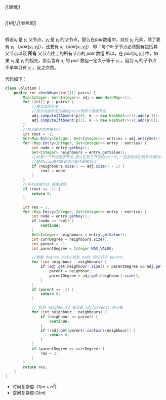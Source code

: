 ###### [[困难]]
###### [[树]],[[哈希表]]

假设$x_i$ 是 $y_i$ 父节点，$y_i$ 是 $y_j$ 的父节点，那么在$pair$数组中，对应 $y_j$ 元素，除了要有 $y_i$ （$pair[y_i,  y_j]$），还要有 $x_i$（$pair[x_i, y_j$]）
即：每个叶子节点必须拥有包括其父节点以及 **所有** 父节点往上的所有节点的 $pair$ 数组
所以，在 $pair[x_i, y_i]$ 中，如果 $x_i$ 是 $y_i$ 的祖先，那么含有 $x_i$ 的 $pair$ 数组一定大于等于 $y_i$ 。因为 $x_i$ 的子节点不单单只有 $y_i$ 。反之亦然。

代码如下：
```java
class Solution {
    public int checkWays(int[][] pairs) {
        Map<Integer, Set<Integer>> adj = new HashMap<>();
        for (int[] p : pairs) {
            //建立双向关系
            //因为当前你无法确定pairs里那个是根节点
            adj.computeIfAbsent(p[0], k -> new HashSet<>()).add(p[1]);
            adj.computeIfAbsent(p[1], k -> new HashSet<>()).add(p[0]);
        }
        //检测是否存在根节点
        int root = -1;
        Set<Map.Entry<Integer, Set<Integer>>> entries = adj.entrySet();
        for (Map.Entry<Integer, Set<Integer>> entry : entries) {
            int node = entry.getKey();
            Set<Integer> neighbours = entry.getValue();
            //如果一个节点是根节点,那么在其它节点的pair中,一定含有存在根节点值的pair
            //故用size来判断该节点是否是根节点
            if (neighbours.size() == adj.size() - 1) {
                root = node;
            }
        }
        //不存在根节点,直接返回
        if (root == -1) {
            return 0;
        }

        int res = 1;
        for (Map.Entry<Integer, Set<Integer>> entry : entries) {
            int node = entry.getKey();
            if (node == root) {
                continue;
            }
            Set<Integer> neighbours = entry.getValue();
            int currDegree = neighbours.size();
            int parent = -1;
            int parentDegree = Integer.MAX_VALUE;

            //根据 degree 的大小找到 node 的父节点 parent
            for (int neighbour : neighbours) {
                if (adj.get(neighbour).size() < parentDegree && adj.get(neighbour).size() >= currDegree) {
                    parent = neighbour;
                    parentDegree = adj.get(neighbour).size();
                }
            }
            if (parent == -1) {
                return 0;
            }

            // 检测 neighbours 是否是 adj[parent] 的子集
            for (int neighbour : neighbours) {
                if (neighbour == parent) {
                    continue;
                }
                if (!adj.get(parent).contains(neighbour)) {
                    return 0;
                }
            }
            if (parentDegree == currDegree) {
                res = 2;
            }
        }
        return res;
    }
}
```
- 时间复杂度: $O(m + n^2)$
- 空间复杂度:$O(m)$